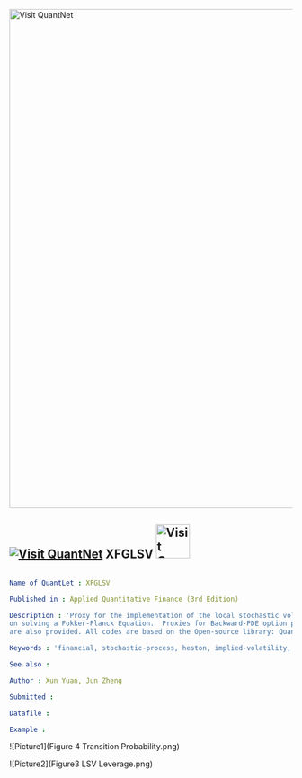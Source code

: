 [<img src="https://github.com/QuantLet/Styleguide-and-FAQ/blob/master/pictures/banner.png" width="888" alt="Visit QuantNet">](http://quantlet.de/)

## [<img src="https://github.com/QuantLet/Styleguide-and-FAQ/blob/master/pictures/qloqo.png" alt="Visit QuantNet">](http://quantlet.de/) **XFGLSV** [<img src="https://github.com/QuantLet/Styleguide-and-FAQ/blob/master/pictures/QN2.png" width="60" alt="Visit QuantNet 2.0">](http://quantlet.de/)

```yaml

Name of QuantLet : XFGLSV

Published in : Applied Quantitative Finance (3rd Edition)

Description : 'Proxy for the implementation of the local stochastic volatility model calibration process, based 
on solving a Fokker-Planck Equation.  Proxies for Backward-PDE option pricing and Forward Monte Carlo option pricing 
are also provided. All codes are based on the Open-source library: Quantlib.'

Keywords : 'financial, stochastic-process, heston, implied-volatility, exotic-option, option, monte-carlo'

See also : 

Author : Xun Yuan, Jun Zheng

Submitted :

Datafile :

Example : 
```

![Picture1](Figure 4 Transition Probability.png)

![Picture2](Figure3 LSV Leverage.png)